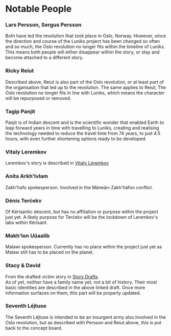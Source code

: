 # Notable People
  
### Lars Persson, Sergus Persson
Both have led the revolution that took place in Oslo, Norway. However, since the direction and course of the Luniks project has been changed so often and so much, the Oslo revolution no longer fits within the timeline of Luniks. This means both people will either disappear within the story, or stay and become attached to a different story.  
  
### Ricky Reiut
Described above, Reiut is also part of the Oslo revolution, or at least part of the organisation that led up to the revolution. The same applies to Reiut; The Oslo revolution no longer fits in line with Luniks, which means the character will be repurposed or removed.  
  
### Tagip Panjit  
Panjit is of Indian descent and is the scientific wonder that enabled Earth to leap forward years in time with travelling to Luniks, creating and realising the technology needed to reduce the travel time from 74 years, to just 4.5 hours, with even further shortening options ready to be developed.  

### Vitaly Leremkov
Leremkov's story is described in [Vitaly Leremkov](Vitaly%20Leremkov,%202039-2098)
  
### Anita Arkh'Ivlam
Zakh'hafo spokesperson. Involved in the Máneán-Zakh'háfon conflict.  
  
### Dénis Terćekv  
Of Kérisantic descent, but has no affiliation or purpose within the project just yet. A likely purpose for Terćekv will be the lockdown of Leremkov's labs within Kérisant.  

### Makh'lon Uŭaalib
Malawi spokesperson. Currently has no place within the project just yet as Malaw still has to be placed on the planet.  

### Stacy & David 
From the drafted victim story in [Story Drafts](Story%20Drafts). \
As of yet, neither have a family name yet, not a bit of history. Their most basic identities are described in the above linked draft. Once more information surfaces on them, this part will be properly updated.

### Seventh Léjtuse
The Seventh Léjtuse is intended to be an insurgent army also involved in the Oslo revolution, but as described with Persson and Reiut above, this is put back to the concept board.